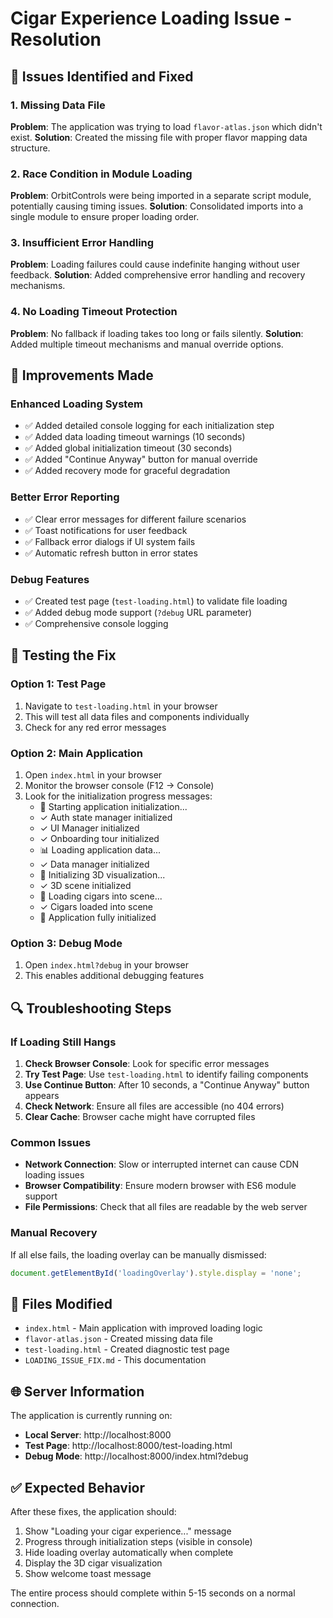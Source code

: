 # Cigar Experience Loading Issue - Resolution

## 🔧 Issues Identified and Fixed

### 1. Missing Data File
**Problem**: The application was trying to load `flavor-atlas.json` which didn't exist.
**Solution**: Created the missing file with proper flavor mapping data structure.

### 2. Race Condition in Module Loading
**Problem**: OrbitControls were being imported in a separate script module, potentially causing timing issues.
**Solution**: Consolidated imports into a single module to ensure proper loading order.

### 3. Insufficient Error Handling
**Problem**: Loading failures could cause indefinite hanging without user feedback.
**Solution**: Added comprehensive error handling and recovery mechanisms.

### 4. No Loading Timeout Protection
**Problem**: No fallback if loading takes too long or fails silently.
**Solution**: Added multiple timeout mechanisms and manual override options.

## 🚀 Improvements Made

### Enhanced Loading System
- ✅ Added detailed console logging for each initialization step
- ✅ Added data loading timeout warnings (10 seconds)
- ✅ Added global initialization timeout (30 seconds)
- ✅ Added "Continue Anyway" button for manual override
- ✅ Added recovery mode for graceful degradation

### Better Error Reporting
- ✅ Clear error messages for different failure scenarios
- ✅ Toast notifications for user feedback
- ✅ Fallback error dialogs if UI system fails
- ✅ Automatic refresh button in error states

### Debug Features
- ✅ Created test page (`test-loading.html`) to validate file loading
- ✅ Added debug mode support (`?debug` URL parameter)
- ✅ Comprehensive console logging

## 🧪 Testing the Fix

### Option 1: Test Page
1. Navigate to `test-loading.html` in your browser
2. This will test all data files and components individually
3. Check for any red error messages

### Option 2: Main Application
1. Open `index.html` in your browser
2. Monitor the browser console (F12 → Console)
3. Look for the initialization progress messages:
   - 🚀 Starting application initialization...
   - ✓ Auth state manager initialized
   - ✓ UI Manager initialized
   - ✓ Onboarding tour initialized
   - 📊 Loading application data...
   - ✓ Data manager initialized
   - 🎨 Initializing 3D visualization...
   - ✓ 3D scene initialized
   - 🚬 Loading cigars into scene...
   - ✓ Cigars loaded into scene
   - 🎉 Application fully initialized

### Option 3: Debug Mode
1. Open `index.html?debug` in your browser
2. This enables additional debugging features

## 🔍 Troubleshooting Steps

### If Loading Still Hangs
1. **Check Browser Console**: Look for specific error messages
2. **Try Test Page**: Use `test-loading.html` to identify failing components
3. **Use Continue Button**: After 10 seconds, a "Continue Anyway" button appears
4. **Check Network**: Ensure all files are accessible (no 404 errors)
5. **Clear Cache**: Browser cache might have corrupted files

### Common Issues
- **Network Connection**: Slow or interrupted internet can cause CDN loading issues
- **Browser Compatibility**: Ensure modern browser with ES6 module support
- **File Permissions**: Check that all files are readable by the web server

### Manual Recovery
If all else fails, the loading overlay can be manually dismissed:
```javascript
document.getElementById('loadingOverlay').style.display = 'none';
```

## 📂 Files Modified
- `index.html` - Main application with improved loading logic
- `flavor-atlas.json` - Created missing data file
- `test-loading.html` - Created diagnostic test page
- `LOADING_ISSUE_FIX.md` - This documentation

## 🌐 Server Information
The application is currently running on:
- **Local Server**: http://localhost:8000
- **Test Page**: http://localhost:8000/test-loading.html
- **Debug Mode**: http://localhost:8000/index.html?debug

## ✅ Expected Behavior
After these fixes, the application should:
1. Show "Loading your cigar experience..." message
2. Progress through initialization steps (visible in console)
3. Hide loading overlay automatically when complete
4. Display the 3D cigar visualization
5. Show welcome toast message

The entire process should complete within 5-15 seconds on a normal connection.